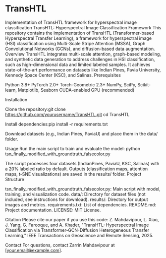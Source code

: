 # TransHTL
Implementation of TransHTL framework for hyperspectral image classification
TransHTL: Hyperspectral Image Classification Framework
   This repository contains the implementation of TransHTL (Transformer-based Hyperspectral Transfer Learning), a framework for hyperspectral image (HSI) classification using Multi-Scale Stripe Attention (MSSA), Graph Convolutional Networks (GCNs), and diffusion-based data augmentation.
Overview
   TransHTL integrates multi-scale attention, graph-based modeling, and synthetic data generation to address challenges in HSI classification, such as high-dimensional data and limited labeled samples. It achieves state-of-the-art performance on datasets like Indian Pines, Pavia University, Kennedy Space Center (KSC), and Salinas.
Prerequisites

Python 3.8+
PyTorch 2.0+
Torch-Geometric 2.3+
NumPy, SciPy, Scikit-learn, Matplotlib, Seaborn
CUDA-enabled GPU (recommended)

Installation

Clone the repository:git clone https://github.com/yourusername/TransHTL.git
cd TransHTL


Install dependencies:pip install -r requirements.txt


Download datasets (e.g., Indian Pines, PaviaU) and place them in the data/ folder.

Usage
   Run the main script to train and evaluate the model:
python tsn_finally_modified_with_groundtruth_falsecolor.py

   The script processes four datasets (IndianPines, PaviaU, KSC, Salinas) with a 20% labeled ratio by default. Outputs (classification maps, attention maps, t-SNE visualizations) are saved in the results/ folder.
Project Structure

tsn_finally_modified_with_groundtruth_falsecolor.py: Main script with model, training, and visualization code.
data/: Directory for dataset files (not included, see instructions for download).
results/: Directory for output images and metrics.
requirements.txt: List of dependencies.
README.md: Project documentation.
LICENSE: MIT License.

Citation
   Please cite our paper if you use this code:
Z. Mahdavipour, L. Xiao, J. Yang, G. Farooque, and A. Khader, "TransHTL: Hyperspectral Image Classification via Transformer-GCN-Diffusion Heterogeneous Transfer Learning," IEEE Transactions on Geoscience and Remote Sensing, 2025.

Contact
   For questions, contact Zarrin Mahdavipour at [your.email@example.com].
